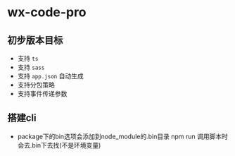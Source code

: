 # wx-code-pro

## 初步版本目标

- 支持 `ts`
- 支持 `sass`
- 支持 `app.json` 自动生成
- 支持分包策略
- 支持事件传递参数


## 搭建cli
- package下的bin选项会添加到node_module的.bin目录 npm run 调用脚本时会去.bin下去找(不是环境变量)

